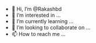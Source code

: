 - 👋 Hi, I’m @Rakashbd
- 👀 I’m interested in ...
- 🌱 I’m currently learning ...
- 💞️ I’m looking to collaborate on ...
- 📫 How to reach me ...

<!---
Rakashbd/Rakashbd is a ✨ special ✨ repository because its `README.md` (this file) appears on your GitHub profile.
You can click the Preview link to take a look at your changes.
--->
